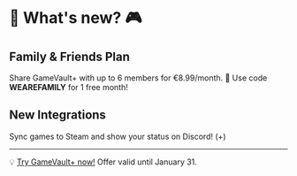 # **🎉 What's new? 🎮**

## Family & Friends Plan

Share GameVault+ with up to 6 members for €8.99/month. 🎁 Use code **WEAREFAMILY** for 1 free month!

## New Integrations

Sync games to Steam and show your status on Discord! (+)

---

💡 [Try GameVault+ now!](https://phalco.de/products/gamevault-plus/checkout) Offer valid until January 31.
